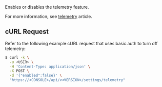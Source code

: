 Enables or disables the telemetry feature. 

For more information, see [telemetry](https://docs.paloaltonetworks.com/prisma/prisma-cloud/prisma-cloud-admin-compute/technology_overviews/telemetry) article.

## cURL Request

Refer to the following example cURL request that uses basic auth to turn off telemetry:

```bash
$ curl -k \
  -u <USER> \
  -H 'Content-Type: application/json' \
  -X POST \
  -d '{"enabled":false}' \
  "https://<CONSOLE>/api/v<VERSION>/settings/telemetry"
```
